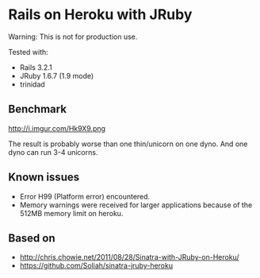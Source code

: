 # Rails on Heroku with JRuby

Warning: This is not for production use. 

Tested with:
* Rails 3.2.1
* JRuby 1.6.7 (1.9 mode)
* trinidad 

## Benchmark

http://i.imgur.com/Hk9X9.png

The result is probably worse than one thin/unicorn on one dyno. And one dyno can run 3-4 unicorns.

## Known issues

* Error H99 (Platform error) encountered.
* Memory warnings were received for larger applications because of the 512MB memory limit on heroku.

## Based on 

* http://chris.chowie.net/2011/08/28/Sinatra-with-JRuby-on-Heroku/
* https://github.com/Soliah/sinatra-jruby-heroku
